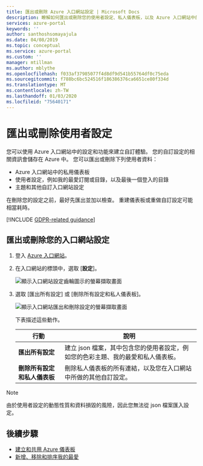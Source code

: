 ```yaml
---
title: 匯出或刪除 Azure 入口網站設定 | Microsoft Docs
description: 瞭解如何匯出或刪除您的使用者設定、私人儀表板，以及 Azure 入口網站中的自訂設定。
services: azure-portal
keywords: ''
author: santhoshsomayajula
ms.date: 04/08/2019
ms.topic: conceptual
ms.service: azure-portal
ms.custom: ''
manager: mtillman
ms.author: mblythe
ms.openlocfilehash: f033af37985077f4d8df9d541b55764df0c75eda
ms.sourcegitcommit: f788bc6bc524516f186386376ca6651ce80f334d
ms.translationtype: MT
ms.contentlocale: zh-TW
ms.lasthandoff: 01/03/2020
ms.locfileid: "75640171"
---
```

# <a name="export-or-delete-user-settings"></a>匯出或刪除使用者設定

您可以使用 Azure 入口網站中的設定和功能來建立自訂體驗。 您的自訂設定的相關資訊會儲存在 Azure 中。 您可以匯出或刪除下列使用者資料：

* Azure 入口網站中的私用儀表板
* 使用者設定，例如我的最愛訂閱或目錄，以及最後一個登入的目錄
* 主題和其他自訂入口網站設定

在刪除您的設定之前，最好先匯出並加以檢查。 重建儀表板或重做自訂設定可能相當耗時。

[!INCLUDE [GDPR-related guidance](../../includes/gdpr-intro-sentence.md)]

## <a name="export-or-delete-your-portal-settings"></a>匯出或刪除您的入口網站設定

1. 登入 [Azure 入口網站](https://portal.azure.com)。
2. 在入口網站的標頭中，選取 [**設定**]。

    ![顯示入口網站設定齒輪圖示的螢幕擷取畫面](media/azure-portal-export-delete-settings/azure-portal-settings-icon.png)

3. 選取 [匯出所有設定] 或 [刪除所有設定和私人儀表板]。

    ![顯示入口網站匯出和刪除設定的螢幕擷取畫面](media/azure-portal-export-delete-settings/azure-portal-export-delete-settings.png)

      下表描述這些動作。

      | 行動 | 說明 |
      | --- | --- |
      | **匯出所有設定** | 建立 json 檔案，其中包含您的使用者設定，例如您的色彩主題、我的最愛和私人儀表板。|
      | **刪除所有設定和私人儀表板** | 刪除私人儀表板的所有連結，以及您在入口網站中所做的其他自訂設定。 |

> [!NOTE]
> 由於使用者設定的動態性質和資料損毀的風險，因此您無法從 json 檔案匯入設定。
>
>


## <a name="next-steps"></a>後續步驟

* [建立和共用 Azure 儀表板](azure-portal-dashboard-share-access.md)
* [新增、移除和排序我的最愛](azure-portal-add-remove-sort-favorites.md)
